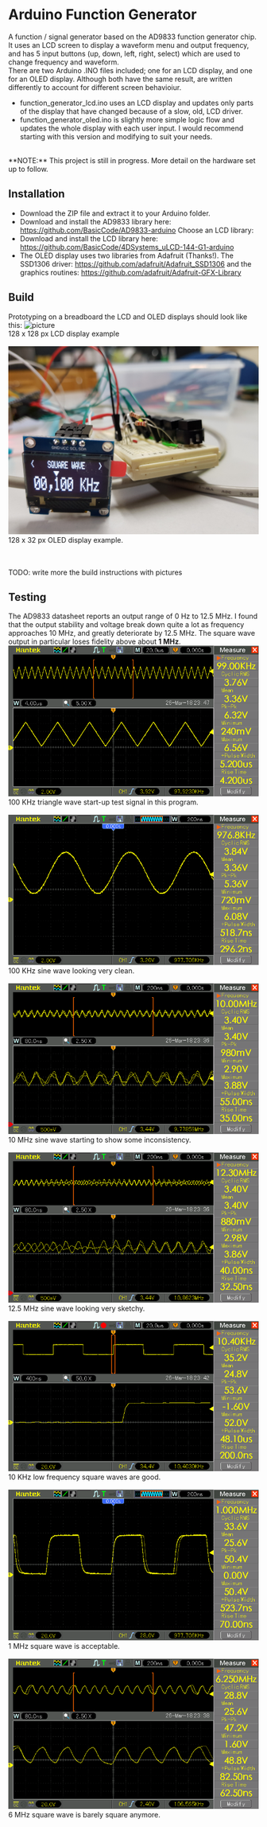 # Arduino Function Generator

A function / signal generator based on the AD9833 function generator chip. It uses an LCD screen to display a waveform menu and output frequency, and has 5 input buttons (up, down, left, right, select) which are 
used to change frequency and waveform.<br>
There are two Arduino .INO files included; one for an LCD display, and one for an OLED display. Although both have the same result, are written differently to account for different screen behavioiur.<br>
* function_generator_lcd.ino uses an LCD display and updates only parts of the display that have changed because of a slow, old, LCD driver.
* function_generator_oled.ino is slightly more simple logic flow and updates the whole display with each user input. I would recommend starting with this version and modifying to suit your needs.
<br>
**NOTE:** This project is still in progress. More detail on the hardware set up to follow.

## Installation
* Download the ZIP file and extract it to your Arduino folder.
* Download and install the AD9833 library here: https://github.com/BasicCode/AD9833-arduino
Choose an LCD library:
* Download and install the LCD library here: https://github.com/BasicCode/4DSystems_uLCD-144-G1-arduino
* The OLED display uses two libraries from Adafruit (Thanks!). The SSD1306 driver: https://github.com/adafruit/Adafruit_SSD1306 and the graphics routines: https://github.com/adafruit/Adafruit-GFX-Library

## Build
Prototyping on a breadboard the LCD and OLED displays should look like this:
![picture](images/LCD_display.jpg)<br>
128 x 128 px LCD display example<br><br>
![picture](images/OLED_display.jpg)<br>
128 x 32 px OLED display example.<br>


<br><br>
TODO: write more the build instructions with pictures

## Testing
The AD9833 datasheet reports an output range of 0 Hz to 12.5 MHz. I found that the output stability and voltage break down quite a lot as frequency approaches 10 MHz, and greatly deteriorate by 12.5 MHz.
The square wave output in particular loses fidelity above about **1 MHz**.<br>
![picture](images/100khz-triangle-wave.png)<br>
100 KHz triangle wave start-up test signal in this program.<br><br>
![picture](images/100khz-sine-wave.png)<br>
100 KHz sine wave looking very clean.<br><br>
![picture](images/10mhz-sine-wave.png)<br>
10 MHz sine wave starting to show some inconsistency.<br><br>
![picture](images/12mhz-sine-wave.png)<br>
12.5 MHz sine wave looking very sketchy.<br><br>
![picture](images/10khz-square-wave-slew.png)<br>
10 KHz low frequency square waves are good.<br><br>
![picture](images/1mhz-square-wave.png)<br>
1 MHz square wave is acceptable.<br><br>
![picture](images/6mhz-square-wave.png)<br>
6 MHz square wave is barely square anymore.<br>
